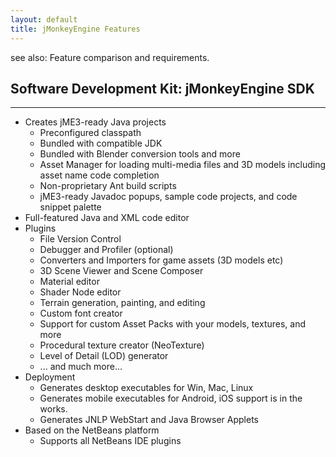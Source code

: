 ```yaml
---
layout: default
title: jMonkeyEngine Features
---
```


see also: Feature comparison and requirements.

## Software Development Kit: jMonkeyEngine SDK
---

* Creates jME3-ready Java projects
    * Preconfigured classpath
    * Bundled with compatible JDK
    * Bundled with Blender conversion tools and more
    * Asset Manager for loading multi-media files and 3D models including asset name code completion
    * Non-proprietary Ant build scripts
    * jME3-ready Javadoc popups, sample code projects, and code snippet palette
* Full-featured Java and XML code editor
* Plugins
    * File Version Control
    * Debugger and Profiler (optional)
    * Converters and Importers for game assets (3D models etc)
    * 3D Scene Viewer and Scene Composer
    * Material editor
    * Shader Node editor
    * Terrain generation, painting, and editing
    * Custom font creator
    * Support for custom Asset Packs with your models, textures, and more
    * Procedural texture creator (NeoTexture)
    * Level of Detail (LOD) generator
    * ... and much more...
* Deployment
    * Generates desktop executables for Win, Mac, Linux
    * Generates mobile executables for Android, iOS support is in the works.
    * Generates JNLP WebStart and Java Browser Applets
* Based on the NetBeans platform
    * Supports all NetBeans IDE plugins
